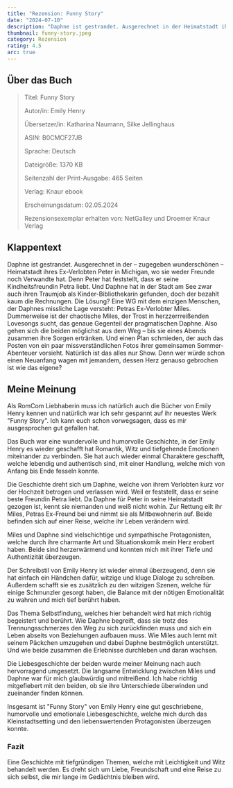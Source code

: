 ```yaml
---
title: "Rezension: Funny Story"
date: "2024-07-10"
description: "Daphne ist gestrandet. Ausgerechnet in der Heimatstadt ihres Ex-Verlobten Peter in Michigan, wo sie weder Freunde noch Verwandte hat. Denn Peter hat feststellt, dass er seine Kindheitsfreundin Petra liebt. Und Daphne zwar auch ihren Traumjob als Kinder-Bibliothekarin gefunden, doch der bezahlt kaum die Rechnungen. Die Lösung? Eine WG mit dem einzigen Menschen, der Daphnes missliche Lage versteht: Petras Ex-Verlobter Miles."
thumbnail: funny-story.jpeg
category: Rezension
rating: 4.5
arc: true
---
```


## Über das Buch

> Titel: Funny Story
>
> Autor/in: Emily Henry
>
> Übersetzer/in: Katharina Naumann, Silke Jellinghaus
>
> ASIN: B0CMCF27JB
>
> Sprache: Deutsch
>
> Dateigröße: 1370 KB
>
> Seitenzahl der Print-Ausgabe: 465 Seiten
>
> Verlag: Knaur ebook
>
> Erscheinungsdatum: 02.05.2024
>
> Rezensionsexemplar erhalten von: NetGalley und Droemer Knaur Verlag

## Klappentext

Daphne ist gestrandet. Ausgerechnet in der – zugegeben wunderschönen – Heimatstadt ihres Ex-Verlobten Peter in Michigan, wo sie weder Freunde noch Verwandte hat. Denn Peter hat feststellt, dass er seine Kindheitsfreundin Petra liebt. Und Daphne hat in der Stadt am See zwar auch ihren Traumjob als Kinder-Bibliothekarin gefunden, doch der bezahlt kaum die Rechnungen. Die Lösung? Eine WG mit dem einzigen Menschen, der Daphnes missliche Lage versteht: Petras Ex-Verlobter Miles. Dummerweise ist der chaotische Miles, der Trost in herzzerrreißenden Lovesongs sucht, das genaue Gegenteil der pragmatischen Daphne. Also gehen sich die beiden möglichst aus dem Weg – bis sie eines Abends zusammen ihre Sorgen ertränken. Und einen Plan schmieden, der auch das Posten von ein paar missverständlichen Fotos ihrer gemeinsamen Sommer-Abenteuer vorsieht. Natürlich ist das alles nur Show. Denn wer würde schon einen Neuanfang wagen mit jemandem, dessen Herz genauso gebrochen ist wie das eigene?

## Meine Meinung

Als RomCom Liebhaberin muss ich natürlich auch die Bücher von Emily Henry kennen und natürlich war ich sehr gespannt auf ihr neuestes Werk "Funny Story". Ich kann euch schon vorwegsagen, dass es mir ausgesprochen gut gefallen hat.

Das Buch war eine wundervolle und humorvolle Geschichte, in der Emily Henry es wieder geschafft hat Romantik, Witz und tiefgehende Emotionen miteinander zu verbinden. Sie hat auch wieder einmal Charaktere geschafft, welche lebendig und authentisch sind, mit einer Handlung, welche mich von Anfang bis Ende fesseln konnte.

Die Geschichte dreht sich um Daphne, welche von ihrem Verlobten kurz vor der Hochzeit betrogen und verlassen wird. Weil er feststellt, dass er seine beste Freundin Petra liebt. Da Daphne für Peter in seine Heimatstadt gezogen ist, kennt sie niemanden und weiß nicht wohin. Zur Rettung eilt ihr Miles, Petras Ex-Freund bei und nimmt sie als Mitbewohnerin auf. Beide befinden sich auf einer Reise, welche ihr Leben verändern wird.

Miles und Daphne sind vielschichtige und sympathische Protagonisten, welche durch ihre charmante Art und Situationskomik mein Herz erobert haben. Beide sind herzerwärmend und konnten mich mit ihrer Tiefe und Authentizität überzeugen.

Der Schreibstil von Emily Henry ist wieder einmal überzeugend, denn sie hat einfach ein Händchen dafür, witzige und kluge Dialoge zu schreiben. Außerdem schafft sie es zusätzlich zu den witzigen Szenen, welche für einige Schmunzler gesorgt haben, die Balance mit der nötigen Emotionalität zu wahren und mich tief berührt haben.

Das Thema Selbstfindung, welches hier behandelt wird hat mich richtig begeistert und berührt. Wie Daphne begreift, dass sie trotz des Trennungsschmerzes den Weg zu sich zurückfinden muss und sich ein Leben abseits von Beziehungen aufbauen muss. Wie Miles auch lernt mit seinem Päckchen umzugehen und dabei Daphne bestmöglich unterstützt. Und wie beide zusammen die Erlebnisse durchleben und daran wachsen.

Die Liebesgeschichte der beiden wurde meiner Meinung nach auch hervorragend umgesetzt. Die langsame Entwicklung zwischen Miles und Daphne war für mich glaubwürdig und mitreißend. Ich habe richtig mitgefiebert mit den beiden, ob sie ihre Unterschiede überwinden und zueinander finden können.

Insgesamt ist "Funny Story" von Emily Henry eine gut geschriebene, humorvolle und emotionale Liebesgeschichte, welche mich durch das Kleinstadtsetting und den liebenswertenden Protagonisten überzeugen konnte.

### Fazit

Eine Geschichte mit tiefgründigen Themen, welche mit Leichtigkeit und Witz behandelt werden. Es dreht sich um Liebe, Freundschaft und eine Reise zu sich selbst, die mir lange im Gedächtnis bleiben wird.
